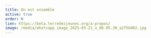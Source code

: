```yaml
---
title: On est ensemble
active: true
order: N
lien: https://beta.terredesjeunes.org/a-propos/
image: /media/whatsapp_image_2025-03-21_a_08.05.30_a2f5b002.jpg
---
```

